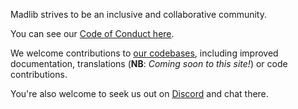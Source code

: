 Madlib strives to be an inclusive and collaborative community.

You can see our [Code of Conduct here](#code-of-conduct).

We welcome contributions to [our codebases](https://github.com/madlib-lang), including improved documentation, translations (**NB**: *Coming soon to this site!*) or code contributions.

You're also welcome to seek us out on [Discord](#discord-link-goes-here) and chat there.
